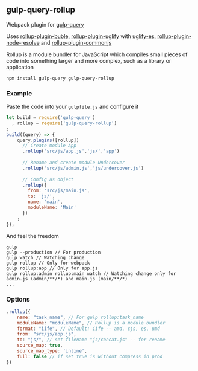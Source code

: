 ## gulp-query-rollup
Webpack plugin for [gulp-query](https://github.com/gulp-query/gulp-query)

Uses
[rollup-plugin-buble](https://www.npmjs.com/package/rollup-plugin-buble),
[rollup-plugin-uglify](https://www.npmjs.com/package/rollup-plugin-uglify) with [uglify-es](https://www.npmjs.com/package/uglify-es),
[rollup-plugin-node-resolve](https://www.npmjs.com/package/rollup-plugin-node-resolve) and
[rollup-plugin-commonjs](https://www.npmjs.com/package/rollup-plugin-commonjs)

Rollup is a module bundler for JavaScript which compiles small pieces of code into something larger and more complex, such as a library or application

```
npm install gulp-query gulp-query-rollup
```

### Example
Paste the code into your `gulpfile.js` and configure it
```javascript
let build = require('gulp-query')
  , rollup = require('gulp-query-rollup')
;
build((query) => {
    query.plugins([rollup])
      // Create module App
      .rollup('src/js/app.js','js/','app')
    
      // Rename and create module Undercover
      .rollup('src/js/admin.js','js/undercover.js')
    
      // Config as object
      .rollup({
        from: 'src/js/main.js',
        to: 'js/',
        name: 'main',
        moduleName: 'Main'
      })
    ;
});
```
And feel the freedom
```
gulp
gulp --production // For production
gulp watch // Watching change
gulp rollup // Only for webpack
gulp rollup:app // Only for app.js
gulp rollup:admin rollup:main watch // Watching change only for admin.js (admin/**/*) and main.js (main/**/*)
...
```

### Options
```javascript
.rollup({
    name: "task_name", // For gulp rollup:task_name 
    moduleName: "moduleName", // Rollup is a module bundler 
    format: "iife", // Default: iife -- amd, cjs, es, umd 
    from: "src/js/app.js",
    to: "js/", // set filename "js/concat.js" -- for rename
    source_map: true,
    source_map_type: 'inline',
    full: false // if set true is without compress in prod
})
```